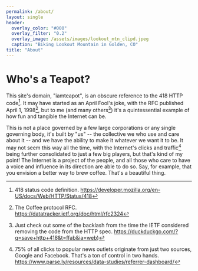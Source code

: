 ```yaml
---
permalink: /about/
layout: single
header:
  overlay_color: "#000"
  overlay_filter: "0.2"
  overlay_image: /assets/images/lookout_mtn_clipd.jpeg
  caption: "Biking Lookout Mountain in Golden, CO"
title: "About"
---
```


# Who's a Teapot?
This site's domain, "iamteapot", is an obscure reference to the 418 HTTP code[^1].  It may have 
started as an April Fool's joke, with the RFC published April 1, 1998[^2], but to me (and many 
others[^3]) it's a quintessential example of how fun and tangible the Internet can be.

This is not a place governed by a few large corporations or any single governing body, 
it's built by "us" -- the collective we who use and care about it -- and we have the 
ability to make it whatever we want it to be. It may not seem this way all the time, with the 
Internet's clicks and traffic[^4] being further consolidated to just a few big players, but 
that's kind of my point! The Internet is a project of the people, and all those who care to 
have a voice and influence in its direction are able to do so. Say, for example, that you envision 
a better way to brew coffee. That's a beautiful thing. 

[^1]: 418 status code definition. https://developer.mozilla.org/en-US/docs/Web/HTTP/Status/418
[^2]: The Coffee protocol RFC. https://datatracker.ietf.org/doc/html/rfc2324
[^3]: Just check out some of the backlash from the time the IETF considered removing the code from the HTTP spec. https://duckduckgo.com/?q=save+http+418&t=ffab&ia=web)
[^4]: 75\% of all clicks to popular news outlets originate from just two sources, Google and Facebook. That's a ton of control in two hands. https://www.parse.ly/resources/data-studies/referrer-dashboard/